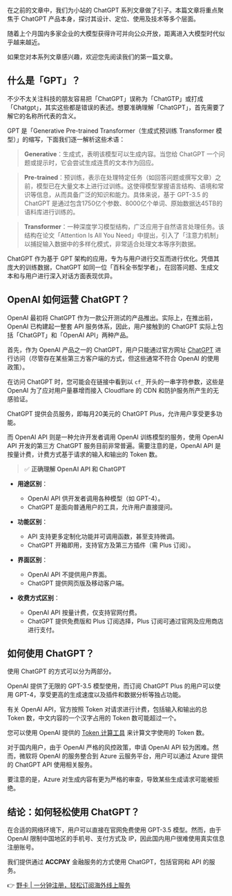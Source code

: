 在之前的文章中，我们为小站的 ChatGPT 系列文章做了引子。本篇文章将重点聚焦于 ChatGPT 产品本身，探讨其设计、定位、使用及技术等多个层面。

随着上个月国内多家企业的大模型获得许可并向公众开放，距离进入大模型时代似乎越来越近。

如果您对本系列文章感兴趣，欢迎您先阅读我们的第一篇文章。

## 什么是「GPT」？

不少不太关注科技的朋友容易把「ChatGPT」误称为「ChatGTP」或打成「Chatgpt」，其实这些都是错误的表述。想要准确理解「ChatGPT」，首先需要了解它的名称所代表的含义。

GPT 是「Generative Pre-trained Transformer（生成式预训练 Transformer 模型）」的缩写，下面我们逐一解析这些术语：

> **Generative**：生成式，表明该模型可以生成内容。当您给 ChatGPT 一个问题或提示时，它会尝试生成连贯的文本作为回应。

> **Pre-trained**：预训练，表示在处理特定任务（如回答问题或撰写文章）之前，模型已在大量文本上进行过训练。这使得模型掌握语言结构、语境和常识等信息，从而具备广泛的知识和能力。具体来说，基于 GPT-3.5 的 ChatGPT 是通过包含1750亿个参数、8000亿个单词、原始数据达45TB的语料库进行训练的。

> **Transformer**：一种深度学习模型结构，广泛应用于自然语言处理任务。该结构在论文「Attention Is All You Need」中提出，引入了「注意力机制」以捕捉输入数据中的多样化模式，非常适合处理文本等序列数据。

ChatGPT 作为基于 GPT 架构的应用，专为与用户进行交互而进行优化。凭借其庞大的训练数据，ChatGPT 如同一位「百科全书型学者」，在回答问题、生成文本和与用户进行深入对话方面表现优异。

## OpenAI 如何运营 ChatGPT？

OpenAI 最初将 ChatGPT 作为一款公开测试的产品推出。实际上，在推出前，OpenAI 已构建起一整套 API 服务体系，因此，用户接触到的 ChatGPT 实际上包括「ChatGPT」和「OpenAI API」两种产品。

首先，作为 OpenAI 产品之一的 ChatGPT，用户只能通过官方网址 [ChatGPT](https://chat.openai.com/) 进行访问（尽管存在某些第三方客户端的方式，但这些通常不符合 OpenAI 的使用政策）。

在访问 ChatGPT 时，您可能会在链接中看到以 `cf_` 开头的一串字符参数，这些是 OpenAI 为了应对用户量暴增而接入 Cloudflare 的 CDN 和防护服务所产生的无感验证。

ChatGPT 提供会员服务，即每月20美元的 ChatGPT Plus，允许用户享受更多功能。

而 OpenAI API 则是一种允许开发者调用 OpenAI 训练模型的服务，使用 OpenAI API 开发的第三方 ChatGPT 服务目前非常普遍。需要注意的是，OpenAI API 是按量计费，计费方式基于请求的输入和输出的 Token 数。

> ✅ **正确理解 OpenAI API 和 ChatGPT**

- **用途区别**：
  - OpenAI API 供开发者调用各种模型（如 GPT-4）。
  - ChatGPT 是面向普通用户的工具，允许用户直接提问。

- **功能区别**：
  - API 支持更多定制化功能并可调用函数，甚至支持微调。
  - ChatGPT 开箱即用，支持官方及第三方插件（需 Plus 订阅）。

- **界面区别**：
  - OpenAI API 不提供用户界面。
  - ChatGPT 提供网页版及移动客户端。

- **收费方式区别**：
  - OpenAI API 按量计费，仅支持官网付费。
  - ChatGPT 提供免费版和 Plus 订阅选择，Plus 订阅可通过官网及应用商店进行支付。

## 如何使用 ChatGPT？

使用 ChatGPT 的方式可以分为两部分。

OpenAI 提供了无限的 GPT-3.5 模型使用，而订阅 ChatGPT Plus 的用户可以使用 GPT-4，享受更高的生成速度以及插件和数据分析等独占功能。

有关 OpenAI API，官方按照 Token 对请求进行计费，包括输入和输出的总 Token 数，中文内容的一个汉字占用的 Token 数可能超过一个。

您可以使用 OpenAI 提供的 [Token 计算工具](https://platform.openai.com/tokenizer) 来计算文字使用的 Token 数。

对于国内用户，由于 OpenAI 严格的风控政策，申请 OpenAI API 较为困难。然而，微软将 OpenAI 的服务整合到 Azure 云服务平台，用户可以通过 Azure 提供的 ChatGPT API 使用相关服务。

要注意的是，Azure 对生成内容有更为严格的审查，导致某些生成请求可能被拒绝。

## 结论：如何轻松使用 ChatGPT？

在合适的网络环境下，用户可以直接在官网免费使用 GPT-3.5 模型。然而，由于 OpenAI 限制中国地区的手机号、支付方式及 IP，因此国内用户很难使用真实信息注册账号。

我们提供通过 **ACCPAY** 金融服务的方式使用 ChatGPT，包括官网和 API 的服务。

👉 [野卡 | 一分钟注册，轻松订阅海外线上服务](https://bit.ly/bewildcard)
